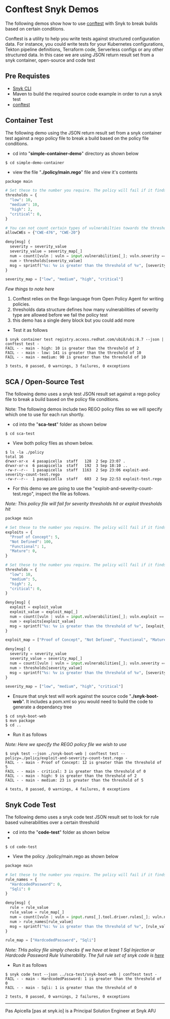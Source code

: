 # Conftest Snyk Demos

The following demos show how to use [conftest](https://www.conftest.dev/) with Snyk to break builds based on certain conditions.

Conftest is a utility to help you write tests against structured configuration data. For instance, you could write tests for your Kubernetes configurations, Tekton pipeline definitions, Terraform code, Serverless configs or any other structured data. In this case we are using JSON return result set from a snyk container, open-source and code test

## Pre Requistes

* [Snyk CLI](https://docs.snyk.io/snyk-cli/install-or-update-the-snyk-cli) 
* Maven to build the required source code example in order to run a snyk test
* [conftest](https://www.conftest.dev/)

## Container Test

The following demo using the JSON return result set from a snyk container test against a rego policy file to break a build based on the policy file conditions.

- cd into "**simple-container-demo**" directory as shown below

```shell
$ cd simple-demo-container
```

- view the file "**./policy/main.rego**" file and view it's contents

```python
package main

# Set these to the number you require. The policy will fail if it finds more vulnerabilities for the given severity
thresholds = {
  "low": 10,
  "medium": 10,
  "high": 2,
  "critical": 0,
}

# You can not count certain types of vulnerabilties towards the thresholds
allowCWEs = {"CWE-476", "CWE-20"}

deny[msg] {
  severity = severity_value
  severity_value = severity_map[_]
  num = count([vuln | vuln = input.vulnerabilities[_]; vuln.severity == severity_value])
  num > thresholds[severity_value]
  msg = sprintf("%s: %v is greater than the threshold of %v", [severity_value, num, thresholds[severity_value]])
}

severity_map = ["low", "medium", "high", "critical"]
```

_Few things to note here_

1. Conftest relies on the Rego language from Open Policy Agent for writing policies.
2. thresholds data structure defines how many vulnerabilities of severity type are allowed before we fail the policy test
3. this demo has a single deny block but you could add more

- Test it as follows

```shell
$ snyk container test registry.access.redhat.com/ubi8/ubi:8.7 --json | conftest test -
FAIL - - main - high: 10 is greater than the threshold of 2
FAIL - - main - low: 141 is greater than the threshold of 10
FAIL - - main - medium: 90 is greater than the threshold of 10

3 tests, 0 passed, 0 warnings, 3 failures, 0 exceptions
```

## SCA / Open-Source Test

The following demo uses a snyk test JSON result set against a rego policy file to break a build based on the policy file conditions.

Note: The following demos include two REGO policy files so we will specify which one to use for each run shortly.

- cd into the "**sca-test**" folder as shown below

```shell
$ cd sca-test
```

- View both policy files as shown below. 

```shell
$ ls -la ./policy
total 16
drwxr-xr-x  4 pasapicella  staff   128  2 Sep 23:07 .
drwxr-xr-x  6 pasapicella  staff   192  3 Sep 18:10 ..
-rw-r--r--  1 pasapicella  staff  1163  2 Sep 23:06 exploit-and-severity-count-test.rego
-rw-r--r--  1 pasapicella  staff   603  2 Sep 22:53 exploit-test.rego
```

- For this demo we are going to use the "exploit-and-severity-count-test.rego", inspect the file as follows.

_Note: This policy file will fail for severity thresholds hit or exploit thresholds hit_

```python
package main

# Set these to the number you require. The policy will fail if it finds more vulnerabilities for the given exploit
exploits = {
  "Proof of Concept": 5,
  "Not Defined": 100,
  "Functional": 1,
  "Mature": 0,
}

# Set these to the number you require. The policy will fail if it finds more vulnerabilities for the given severity
thresholds = {
  "low": 10,
  "medium": 5,
  "high": 2,
  "critical": 0,
}

deny[msg] {
  exploit = exploit_value
  exploit_value = exploit_map[_]
  num = count([vuln | vuln = input.vulnerabilities[_]; vuln.exploit == exploit_value])
  num > exploits[exploit_value]
  msg = sprintf("%s: %v is greater than the threshold of %v", [exploit_value, num, exploits[exploit_value]])
}

exploit_map = ["Proof of Concept", "Not Defined", "Functional", "Mature"]

deny[msg] {
  severity = severity_value
  severity_value = severity_map[_]
  num = count([vuln | vuln = input.vulnerabilities[_]; vuln.severity == severity_value])
  num > thresholds[severity_value]
  msg = sprintf("%s: %v is greater than the threshold of %v", [severity_value, num, thresholds[severity_value]])
}

severity_map = ["low", "medium", "high", "critical"]
```

- Ensure that snyk test will work against the source code "**./snyk-boot-web**". It includes a pom.xml so you would need to build the code to generate a dependancy tree 

```shell
$ cd snyk-boot-web
$ mvn package 
$ cd ..
```

- Run it as follows

_Note: Here we specify the REGO policy file we wish to use_

```shell
$ snyk test --json ./snyk-boot-web | conftest test --policy=./policy/exploit-and-severity-count-test.rego -
FAIL - - main - Proof of Concept: 12 is greater than the threshold of 5
FAIL - - main - critical: 3 is greater than the threshold of 0
FAIL - - main - high: 9 is greater than the threshold of 2
FAIL - - main - medium: 23 is greater than the threshold of 5

4 tests, 0 passed, 0 warnings, 4 failures, 0 exceptions
```

## Snyk Code Test

The following demo uses a snyk code test JSON result set to look for rule based vulnerabilities over a certain threshold

- cd into the "**code-test**" folder as shown below
- 
```shell
$ cd code-test
```

- View the policy ./policy/main.rego as shown below

```python
package main

# Set these to the number you require. The policy will fail if it finds a single vulverability defined as either of the following
rule_names = {
  "HardcodedPassword": 0,
  "Sqli": 0
}

deny[msg] {
  rule = rule_value
  rule_value = rule_map[_]
  num = count([vuln | vuln = input.runs[_].tool.driver.rules[_]; vuln.name == rule_value])
  num > rule_names[rule_value]
  msg = sprintf("%s: %v is greater than the threshold of %v", [rule_value, num, rule_names[rule_value]])
}

rule_map = ["HardcodedPassword", "Sqli"]
```

_Note: THis policy file simply checks if we have at least 1 Sql Injection or Hardcode Password Rule Vulnerability. The full rule set of snyk code is [here](https://docs.snyk.io/scan-applications/snyk-code/security-rules-used-by-snyk-code)_

- Run it as follows

```shell
$ snyk code test --json ../sca-test/snyk-boot-web | conftest test -
FAIL - - main - HardcodedPassword: 1 is greater than the threshold of 0
FAIL - - main - Sqli: 1 is greater than the threshold of 0

2 tests, 0 passed, 0 warnings, 2 failures, 0 exceptions
```

<hr />
Pas Apicella [pas at snyk.io] is a Principal Solution Engineer at Snyk APJ 
